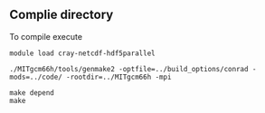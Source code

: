 ## Complie directory

To compile execute
```
module load cray-netcdf-hdf5parallel

./MITgcm66h/tools/genmake2 -optfile=../build_options/conrad -mods=../code/ -rootdir=../MITgcm66h -mpi

make depend
make
```
